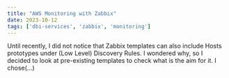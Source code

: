 ```yaml
---
title: "AWS Monitoring with Zabbix"
date: 2023-10-12
tags: ['dbi-services', 'zabbix', 'monitoring']
---
```

Until recently, I did not notice that Zabbix templates can also include Hosts prototypes under (Low Level) Discovery Rules. I wondered why, so I decided to look at pre-existing templates to check what is the aim for it. I chose(…)